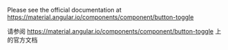 Please see the official documentation at <https://material.angular.io/components/component/button-toggle>

请参阅 <https://material.angular.io/components/component/button-toggle> 上的官方文档
